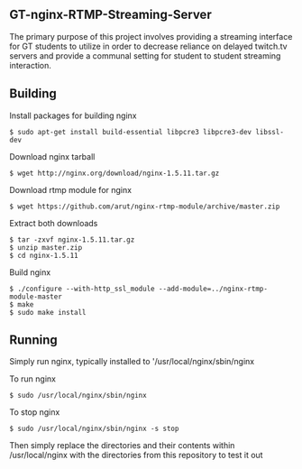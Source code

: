 GT-nginx-RTMP-Streaming-Server
-----------------------------
The primary purpose of this project involves providing a streaming interface for GT students to utilize in order to
decrease reliance on delayed twitch.tv servers and provide a communal setting for student to student streaming interaction.  

Building
---------
Install packages for building nginx  
<pre><code>$ sudo apt-get install build-essential libpcre3 libpcre3-dev libssl-dev</code></pre>  

Download nginx tarball  
<pre><code>$ wget http://nginx.org/download/nginx-1.5.11.tar.gz</code></pre>  

Download rtmp module for nginx  
<pre><code>$ wget https://github.com/arut/nginx-rtmp-module/archive/master.zip</code></pre>  

Extract both downloads  
<pre><code>$ tar -zxvf nginx-1.5.11.tar.gz  
$ unzip master.zip  
$ cd nginx-1.5.11</code></pre>  

Build nginx
<pre><code>$ ./configure --with-http_ssl_module --add-module=../nginx-rtmp-module-master  
$ make  
$ sudo make install</code></pre>  

Running
-------
Simply run nginx, typically installed to '/usr/local/nginx/sbin/nginx

To run nginx  
<pre><code>$ sudo /usr/local/nginx/sbin/nginx</code></pre>  

To stop nginx  
<pre><code>$ sudo /usr/local/nginx/sbin/nginx -s stop</code></pre>   

Then simply replace the directories and their contents within /usr/local/nginx with the directories from this repository to test it out
